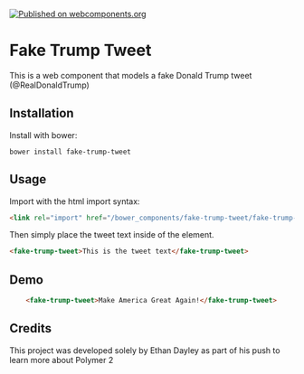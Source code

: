 [![Published on webcomponents.org](https://img.shields.io/badge/webcomponents.org-published-blue.svg)](https://www.webcomponents.org/element/EthanDayley/fake-trump-tweet)

# Fake Trump Tweet
This is a web component that models a fake Donald Trump tweet (@RealDonaldTrump)

## Installation
Install with bower:
```
bower install fake-trump-tweet
```

## Usage
Import with the html import syntax:
```html
<link rel="import" href="/bower_components/fake-trump-tweet/fake-trump-tweet.html" />
```
Then simply place the tweet text inside of the element.
```html
<fake-trump-tweet>This is the tweet text</fake-trump-tweet>
```

<!--
<custom-element-demo>
  <template>
    <link rel="import" href="fake-trump-tweet.html">
  </template>
</custom-element-demo>
-->
## Demo
```html
    <fake-trump-tweet>Make America Great Again!</fake-trump-tweet>
```

## Credits
This project was developed solely by Ethan Dayley as part of his push to learn more about Polymer 2
